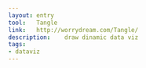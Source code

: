 ```yaml
---
layout: entry
tool:	Tangle
link:	http://worrydream.com/Tangle/
description:	draw dinamic data viz
tags:
- dataviz	
---
```

